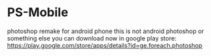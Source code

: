 # PS-Mobile
photoshop remake for android phone
this is not android photoshop or something else
you can download now in google play store:
https://play.google.com/store/apps/details?id=ge.foreach.photoshop
